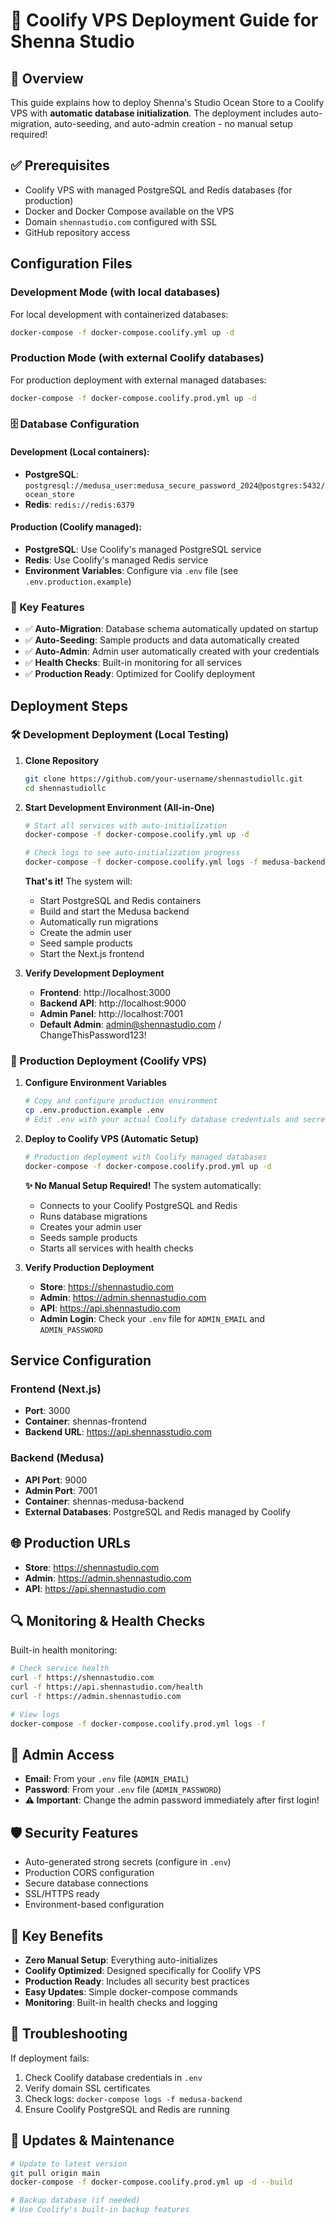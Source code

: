 # 🌊 Coolify VPS Deployment Guide for Shenna Studio

## 🎯 Overview
This guide explains how to deploy Shenna's Studio Ocean Store to a Coolify VPS with **automatic database initialization**. The deployment includes auto-migration, auto-seeding, and auto-admin creation - no manual setup required!

## ✅ Prerequisites
- Coolify VPS with managed PostgreSQL and Redis databases (for production)
- Docker and Docker Compose available on the VPS
- Domain `shennastudio.com` configured with SSL
- GitHub repository access

## Configuration Files

### Development Mode (with local databases)
For local development with containerized databases:
```bash
docker-compose -f docker-compose.coolify.yml up -d
```

### Production Mode (with external Coolify databases)
For production deployment with external managed databases:
```bash
docker-compose -f docker-compose.coolify.prod.yml up -d
```

### 🗄️ Database Configuration

#### Development (Local containers):
- **PostgreSQL**: `postgresql://medusa_user:medusa_secure_password_2024@postgres:5432/ocean_store`
- **Redis**: `redis://redis:6379`

#### Production (Coolify managed):
- **PostgreSQL**: Use Coolify's managed PostgreSQL service
- **Redis**: Use Coolify's managed Redis service
- **Environment Variables**: Configure via `.env` file (see `.env.production.example`)

### 🚀 Key Features
- ✅ **Auto-Migration**: Database schema automatically updated on startup
- ✅ **Auto-Seeding**: Sample products and data automatically created
- ✅ **Auto-Admin**: Admin user automatically created with your credentials
- ✅ **Health Checks**: Built-in monitoring for all services
- ✅ **Production Ready**: Optimized for Coolify deployment

## Deployment Steps

### 🛠️ Development Deployment (Local Testing)

1. **Clone Repository**
   ```bash
   git clone https://github.com/your-username/shennastudiollc.git
   cd shennastudiollc
   ```

2. **Start Development Environment (All-in-One)**
   ```bash
   # Start all services with auto-initialization
   docker-compose -f docker-compose.coolify.yml up -d
   
   # Check logs to see auto-initialization progress
   docker-compose -f docker-compose.coolify.yml logs -f medusa-backend
   ```
   
   **That's it!** The system will:
   - Start PostgreSQL and Redis containers
   - Build and start the Medusa backend
   - Automatically run migrations
   - Create the admin user
   - Seed sample products
   - Start the Next.js frontend

3. **Verify Development Deployment**
   - **Frontend**: http://localhost:3000
   - **Backend API**: http://localhost:9000
   - **Admin Panel**: http://localhost:7001
   - **Default Admin**: admin@shennastudio.com / ChangeThisPassword123!

### 🚀 Production Deployment (Coolify VPS)

1. **Configure Environment Variables**
   ```bash
   # Copy and configure production environment
   cp .env.production.example .env
   # Edit .env with your actual Coolify database credentials and secrets
   ```

2. **Deploy to Coolify VPS (Automatic Setup)**
   ```bash
   # Production deployment with Coolify managed databases
   docker-compose -f docker-compose.coolify.prod.yml up -d
   ```
   
   **✨ No Manual Setup Required!** The system automatically:
   - Connects to your Coolify PostgreSQL and Redis
   - Runs database migrations
   - Creates your admin user
   - Seeds sample products
   - Starts all services with health checks

3. **Verify Production Deployment**
   - **Store**: https://shennastudio.com
   - **Admin**: https://admin.shennastudio.com  
   - **API**: https://api.shennastudio.com
   - **Admin Login**: Check your `.env` file for `ADMIN_EMAIL` and `ADMIN_PASSWORD`

## Service Configuration

### Frontend (Next.js)
- **Port**: 3000
- **Container**: shennas-frontend
- **Backend URL**: https://api.shennasstudio.com

### Backend (Medusa)
- **API Port**: 9000
- **Admin Port**: 7001
- **Container**: shennas-medusa-backend
- **External Databases**: PostgreSQL and Redis managed by Coolify

## 🌐 Production URLs
- **Store**: https://shennastudio.com
- **Admin**: https://admin.shennastudio.com  
- **API**: https://api.shennastudio.com

## 🔍 Monitoring & Health Checks
Built-in health monitoring:
```bash
# Check service health
curl -f https://shennastudio.com
curl -f https://api.shennastudio.com/health
curl -f https://admin.shennastudio.com

# View logs
docker-compose -f docker-compose.coolify.prod.yml logs -f
```

## 👤 Admin Access
- **Email**: From your `.env` file (`ADMIN_EMAIL`)
- **Password**: From your `.env` file (`ADMIN_PASSWORD`)
- **⚠️ Important**: Change the admin password immediately after first login!

## 🛡️ Security Features
- Auto-generated strong secrets (configure in `.env`)
- Production CORS configuration
- Secure database connections
- SSL/HTTPS ready
- Environment-based configuration

## 📝 Key Benefits
- **Zero Manual Setup**: Everything auto-initializes
- **Coolify Optimized**: Designed specifically for Coolify VPS
- **Production Ready**: Includes all security best practices
- **Easy Updates**: Simple docker-compose commands
- **Monitoring**: Built-in health checks and logging

## 🚨 Troubleshooting
If deployment fails:
1. Check Coolify database credentials in `.env`
2. Verify domain SSL certificates
3. Check logs: `docker-compose logs -f medusa-backend`
4. Ensure Coolify PostgreSQL and Redis are running

## 🔄 Updates & Maintenance
```bash
# Update to latest version
git pull origin main
docker-compose -f docker-compose.coolify.prod.yml up -d --build

# Backup database (if needed)
# Use Coolify's built-in backup features
```